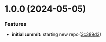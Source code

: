 # 1.0.0 (2024-05-05)


### Features

* **initial commit:** starting new repo ([3c389d3](https://github.com/luvsscorpius/react-router-chameleon-code/commit/3c389d31ef69f283ca396949344068c7f260d68e))
